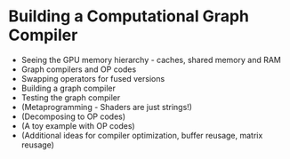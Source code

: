 # Building a Computational Graph Compiler

* Seeing the GPU memory hierarchy - caches, shared memory and RAM
* Graph compilers and OP codes
* Swapping operators for fused versions
* Building a graph compiler
* Testing the graph compiler
* (Metaprogramming - Shaders are just strings!)
* (Decomposing to OP codes)
* (A toy example with OP codes)
* (Additional ideas for compiler optimization, buffer reusage, matrix reusage)